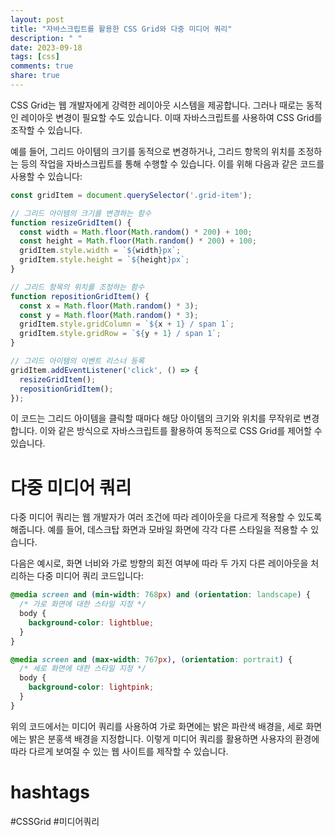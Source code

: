 ```yaml
---
layout: post
title: "자바스크립트를 활용한 CSS Grid와 다중 미디어 쿼리"
description: " "
date: 2023-09-18
tags: [css]
comments: true
share: true
---
```


CSS Grid는 웹 개발자에게 강력한 레이아웃 시스템을 제공합니다. 그러나 때로는 동적인 레이아웃 변경이 필요할 수도 있습니다. 이때 자바스크립트를 사용하여 CSS Grid를 조작할 수 있습니다.

예를 들어, 그리드 아이템의 크기를 동적으로 변경하거나, 그리드 항목의 위치를 조정하는 등의 작업을 자바스크립트를 통해 수행할 수 있습니다. 이를 위해 다음과 같은 코드를 사용할 수 있습니다:

```javascript
const gridItem = document.querySelector('.grid-item');

// 그리드 아이템의 크기를 변경하는 함수
function resizeGridItem() {
  const width = Math.floor(Math.random() * 200) + 100;
  const height = Math.floor(Math.random() * 200) + 100;
  gridItem.style.width = `${width}px`;
  gridItem.style.height = `${height}px`;
}

// 그리드 항목의 위치를 조정하는 함수
function repositionGridItem() {
  const x = Math.floor(Math.random() * 3);
  const y = Math.floor(Math.random() * 3);
  gridItem.style.gridColumn = `${x + 1} / span 1`;
  gridItem.style.gridRow = `${y + 1} / span 1`;
}

// 그리드 아이템의 이벤트 리스너 등록
gridItem.addEventListener('click', () => {
  resizeGridItem();
  repositionGridItem();
});
```

이 코드는 그리드 아이템을 클릭할 때마다 해당 아이템의 크기와 위치를 무작위로 변경합니다. 이와 같은 방식으로 자바스크립트를 활용하여 동적으로 CSS Grid를 제어할 수 있습니다.

# 다중 미디어 쿼리

다중 미디어 쿼리는 웹 개발자가 여러 조건에 따라 레이아웃을 다르게 적용할 수 있도록 해줍니다. 예를 들어, 데스크탑 화면과 모바일 화면에 각각 다른 스타일을 적용할 수 있습니다.

다음은 예시로, 화면 너비와 가로 방향의 회전 여부에 따라 두 가지 다른 레이아웃을 처리하는 다중 미디어 쿼리 코드입니다:

```css
@media screen and (min-width: 768px) and (orientation: landscape) {
  /* 가로 화면에 대한 스타일 지정 */
  body {
    background-color: lightblue;
  }
}

@media screen and (max-width: 767px), (orientation: portrait) {
  /* 세로 화면에 대한 스타일 지정 */
  body {
    background-color: lightpink;
  }
}
```

위의 코드에서는 미디어 쿼리를 사용하여 가로 화면에는 밝은 파란색 배경을, 세로 화면에는 밝은 분홍색 배경을 지정합니다. 이렇게 미디어 쿼리를 활용하면 사용자의 환경에 따라 다르게 보여질 수 있는 웹 사이트를 제작할 수 있습니다.

# hashtags
#CSSGrid #미디어쿼리